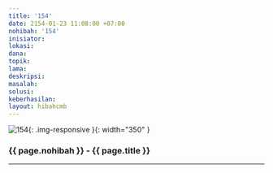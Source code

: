 ```yaml
---
title: '154'
date: 2154-01-23 11:08:00 +07:00
nohibah: '154'
inisiator:
lokasi:
dana:
topik:
lama:
deskripsi:
masalah:
solusi:
keberhasilan:
layout: hibahcmb
---
```


![154](/static/img/hibahcmb/154.png){: .img-responsive }{: width="350" }

### {{ page.nohibah }} - {{ page.title }}

---

